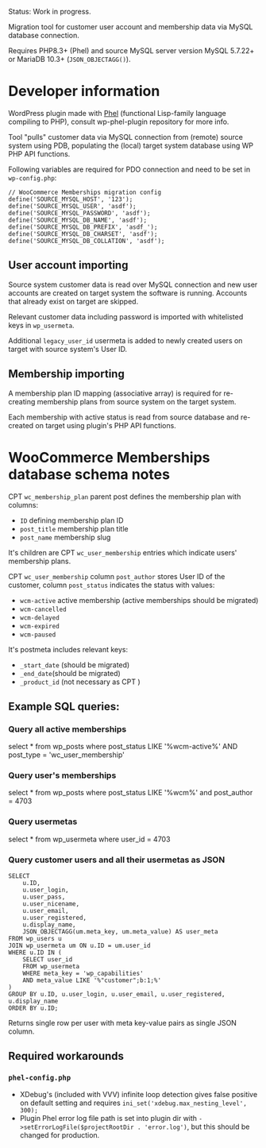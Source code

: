 Status: Work in progress.

Migration tool for customer user account and membership data via MySQL database connection.

Requires PHP8.3+ (Phel) and source MySQL server version MySQL 5.7.22+ or MariaDB 10.3+ (`JSON_OBJECTAGG()`).

# Developer information
WordPress plugin made with [Phel](https://phel-lang.org/) (functional Lisp-family language compiling to PHP), consult wp-phel-plugin repository for more info.

Tool "pulls" customer data via MySQL connection from (remote) source system using PDB, populating the (local) target system database using WP PHP API functions.

Following variables are required for PDO connection and need to be set in `wp-config.php`:

```
// WooCommerce Memberships migration config
define('SOURCE_MYSQL_HOST', '123');
define('SOURCE_MYSQL_USER', 'asdf');
define('SOURCE_MYSQL_PASSWORD', 'asdf');
define('SOURCE_MYSQL_DB_NAME', 'asdf');
define('SOURCE_MYSQL_DB_PREFIX', 'asdf_');
define('SOURCE_MYSQL_DB_CHARSET', 'asdf');
define('SOURCE_MYSQL_DB_COLLATION', 'asdf');
```


## User account importing

Source system customer data is read over MySQL connection and new user accounts are created on target system the software is running.
Accounts that already exist on target are skipped.

Relevant customer data including password is imported with whitelisted keys in `wp_usermeta`.

Additional `legacy_user_id` usermeta is added to newly created users on target with source system's User ID.

## Membership importing
A membership plan ID mapping (associative array) is required for re-creating membership plans from source system on the target system.

Each membership with active status is read from source database and re-created on target using plugin's PHP API functions.

# WooCommerce Memberships database schema notes

CPT `wc_membership_plan` parent post defines the membership plan with columns:
- `ID` defining membership plan ID
- `post_title` membership plan title
- `post_name` membership slug

It's children are CPT `wc_user_membership` entries which indicate users' membership plans.

CPT `wc_user_membership` column `post_author` stores User ID of the customer, column `post_status` indicates the status with values:
- `wcm-active` active membership (active memberships should be migrated)
- `wcm-cancelled`
- `wcm-delayed`
- `wcm-expired`
- `wcm-paused`

It's postmeta includes relevant keys:
- `_start_date` (should be migrated)
- `_end_date`(should be migrated)
- `_product_id` (not necessary as CPT )

## Example SQL queries:
### Query all active memberships
select * from wp_posts where post_status LIKE '%wcm-active%' AND post_type = 'wc_user_membership'

### Query user's memberships
select * from wp_posts where post_status LIKE '%wcm%' and post_author = 4703

### Query usermetas
select * from wp_usermeta where user_id = 4703

### Query customer users and all their usermetas as JSON

```
SELECT
    u.ID,
    u.user_login,
    u.user_pass,
    u.user_nicename,
    u.user_email,
    u.user_registered,
    u.display_name,
    JSON_OBJECTAGG(um.meta_key, um.meta_value) AS user_meta
FROM wp_users u
JOIN wp_usermeta um ON u.ID = um.user_id
WHERE u.ID IN (
    SELECT user_id
    FROM wp_usermeta
    WHERE meta_key = 'wp_capabilities'
    AND meta_value LIKE '%"customer";b:1;%'
)
GROUP BY u.ID, u.user_login, u.user_email, u.user_registered, u.display_name
ORDER BY u.ID;
```
Returns single row per user with meta key-value pairs as single JSON column.

## Required workarounds

### `phel-config.php`

- XDebug's (included with VVV) infinite loop detection gives false positive on default setting and requires `ini_set('xdebug.max_nesting_level', 300);`
- Plugin Phel error log file path is set into plugin dir with `->setErrorLogFile($projectRootDir . 'error.log')`, but this should be changed for production.
